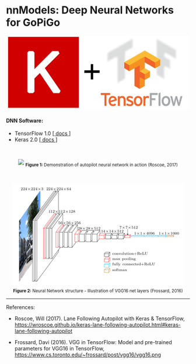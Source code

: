 # nnModels: Deep Neural Networks for GoPiGo

<p align="center">
  <img src="/img/keras-tensorflow-logo.jpg"/>
</p>


#### DNN Software:
 - TensorFlow 1.0 [[ docs ]](https://www.tensorflow.org/api_docs/python/)
 - Keras 2.0 [[ docs ]](https://keras.io/)

<br>



<p align="center">
  <img src="https://wroscoe.github.io/images/lane_following.gif"/>

  <sub>
  <b> Figure 1: </b> Demonstration of autopilot neural network in action (Roscoe, 2017)</sub>
</p>


<br>

<p align="center">
  <img src="/img/vgg16-viz.png"/>

  <sub>
  <b> Figure 2: </b> Neural Network structure - Illustration of VGG16 net layers (Frossard, 2016)</sub>
</p>




---
References:
- Roscoe, Will (2017). Lane Following Autopilot with Keras & TensorFlow, https://wroscoe.github.io/keras-lane-following-autopilot.html#keras-lane-following-autopilot

- Frossard, Davi (2016). VGG in TensorFlow: Model and pre-trained parameters for VGG16 in TensorFlow, https://www.cs.toronto.edu/~frossard/post/vgg16/vgg16.png
